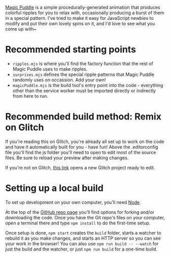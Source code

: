 [Magic Puddle](https://pixievoltno1.com/web/MagicPuddle) is a simple procedurally-generated animation that produces colorful ripples for you to relax with, occasionally producing a burst of them in a special pattern. I've tried to make it easy for JavaScript newbies to modify and put their own lovely spins on it, and I'd love to see what you come up with~

# Recommended starting points

- `ripples.mjs` is where you'll find the factory function that the rest of Magic Puddle uses to make ripples.
- `surprises.mjs` defines the special ripple patterns that Magic Puddle randomly uses on occassion. Add your own!
- `magicPuddle.mjs` is the build tool's entry point into the code - everything other than the service worker must be imported directly or indirectly from here to run.

# Recommended build method: Remix on Glitch

If you're reading this on Glitch, you're already all set up to work on the code and have it automatically built for you - have fun! Above the .editorconfig file you'll find the js folder you'll need to open to edit most of the source files. Be sure to reload your preview after making changes.

If you're not on Glitch, [this link](https://glitch.com/edit/#!/remix/magic-puddle) opens a new Glitch project ready to edit.

# Setting up a local build

To set up development on your own computer, you'll need [Node](https://nodejs.org/).

At the top of the [GitHub repo page](https://github.com/PixievoltNo1/Magic-Puddle) you'll find options for forking and/or downloading the code. Once you have the Git repo's files on your computer, open a terminal there and type `npm install` to do the first-time setup.

Once setup is done, `npm start` creates the `build` folder, starts a watcher to rebuild it as you make changes, and starts an HTTP server so you can see your work in the browser! You can also use `npm run build -- --watch` for just the build and the watcher, or just `npm run build` for a one-time build.